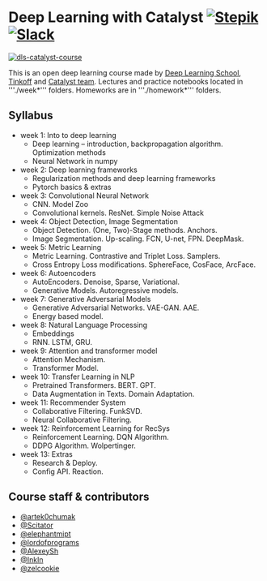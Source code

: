 # Deep Learning with Catalyst [![Stepik](https://img.shields.io/badge/DLS-Stepik-success)](https://stepik.org/course/83344/syllabus) [![Slack](https://img.shields.io/badge/Catalyst-slack-success)](https://join.slack.com/t/catalyst-team-core/shared_invite/zt-d9miirnn-z86oKDzFMKlMG4fgFdZafw)

[![dls-catalyst-course](https://github.com/catalyst-team/catalyst-pics/blob/master/pics/catalyst-dl-course-poster-eng.png)](https://github.com/catalyst-team/dl-course)

This is an open deep learning course made by [Deep Learning School](https://dlschool.org), [Tinkoff](https://tinkoff.ru) and [Catalyst team](https://github.com/catalyst-team). Lectures and practice notebooks located in '''./week*''' folders. Homeworks are in '''./homework*''' folders.

## Syllabus

- week 1: Into to deep learning
  - Deep learning – introduction, backpropagation algorithm. Optimization methods
  - Neural Network in numpy
- week 2: Deep learning frameworks
  - Regularization methods and deep learning frameworks
  - Pytorch basics & extras
- week 3: Convolutional Neural Network
  - CNN. Model Zoo
  - Convolutional kernels. ResNet. Simple Noise Attack
- week 4: Object Detection, Image Segmentation
  - Object Detection. (One, Two)-Stage methods. Anchors.
  - Image Segmentation. Up-scaling. FCN, U-net, FPN. DeepMask.
- week 5: Metric Learning
  - Metric Learning. Contrastive and Triplet Loss. Samplers.
  - Cross Entropy Loss modifications. SphereFace, CosFace, ArcFace.
- week 6: Autoencoders
  - AutoEncoders. Denoise, Sparse, Variational.
  - Generative Models. Autoregressive models.
- week 7: Generative Adversarial Models
  - Generative Adversarial Networks. VAE-GAN. AAE.
  - Energy based model.
- week 8: Natural Language Processing
  - Embeddings
  - RNN. LSTM, GRU.
- week 9: Attention and transformer model
  - Attention Mechanism.
  - Transformer Model.
- week 10: Transfer Learning in NLP
  - Pretrained Transformers. BERT. GPT.
  - Data Augmentation in Texts. Domain Adaptation.
- week 11: Recommender System
  - Collaborative Filtering. FunkSVD.
  - Neural Collaborative Filtering.
- week 12: Reinforcement Learning for RecSys
  - Reinforcement Learning. DQN Algorithm. 
  - DDPG Algorithm. Wolpertinger.
- week 13: Extras
  - Research & Deploy.
  - Config API. Reaction.

## Course staff & contributors

- [@artek0chumak](https://github.com/artek0chumak)
- [@Scitator](https://github.com/Scitator)
- [@elephantmipt](https://github.com/elephantmipt)
- [@lordofprograms](https://github.com/lordofprograms)
- [@AlexeySh](https://github.com/AlekseySh)
- [@Inkln](https://github.com/Inkln)
- [@zelcookie](https://github.com/zelcookie)

